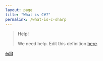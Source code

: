 ```yaml
---
layout: page
title: "What is C#?"
permalink: /what-is-c-sharp
---
```


> Help! 
> 
> We need help. Edit this definition <a href="https://github.com/and-digital/tech-definitions/blob/master/definitions/back-end/c-sharp.md">here</a>.

<p class="edit-term"><a href="https://github.com/and-digital/tech-definitions/blob/master/definitions/back-end/c-sharp.md">edit</a></p>

